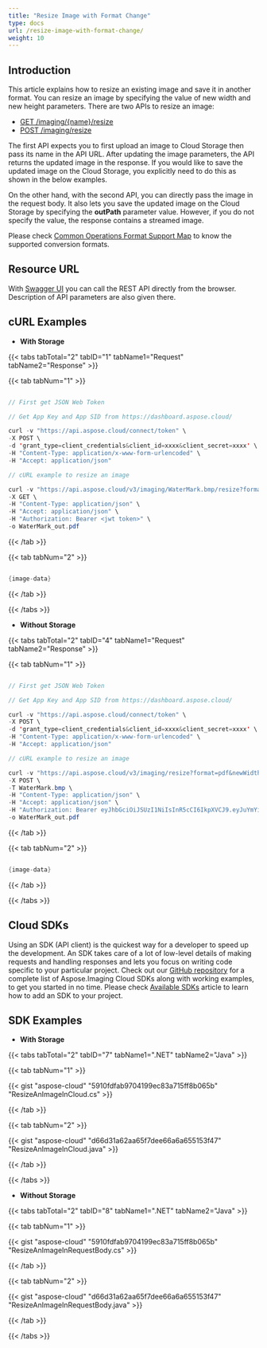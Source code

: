 ```yaml
---
title: "Resize Image with Format Change"
type: docs
url: /resize-image-with-format-change/
weight: 10
---
```


## **Introduction**
This article explains how to resize an existing image and save it in another format. You can resize an image by specifying the value of new width and new height parameters. There are two APIs to resize an image:

- [GET /imaging/{name}/resize](https://apireference.aspose.cloud/imaging/#/Resize/ResizeImage)
- [POST /imaging/resize](https://apireference.aspose.cloud/imaging/#/Resize/CreateResizedImage)

The first API expects you to first upload an image to Cloud Storage then pass its name in the API URL. After updating the image parameters, the API returns the updated image in the response. If you would like to save the updated image on the Cloud Storage, you explicitly need to do this as shown in the below examples.

On the other hand, with the second API, you can directly pass the image in the request body. It also lets you save the updated image on the Cloud Storage by specifying the **outPath** parameter value. However, if you do not specify the value, the response contains a streamed image.

Please check [Common Operations Format Support Map](/supported-file-formats/#supportedfileformats-resize) to know the supported conversion formats.
## **Resource URL**
With [Swagger UI](https://apireference.aspose.cloud/imaging/#/Resize) you can call the REST API directly from the browser. Description of API parameters are also given there.
## **cURL Examples**
- **With Storage**

{{< tabs tabTotal="2" tabID="1" tabName1="Request" tabName2="Response" >}}

{{< tab tabNum="1" >}}

```java

// First get JSON Web Token

// Get App Key and App SID from https://dashboard.aspose.cloud/

curl -v "https://api.aspose.cloud/connect/token" \
-X POST \
-d 'grant_type=client_credentials&client_id=xxxx&client_secret=xxxx' \
-H "Content-Type: application/x-www-form-urlencoded" \
-H "Accept: application/json"

// cURL example to resize an image

curl -v "https://api.aspose.cloud/v3/imaging/WaterMark.bmp/resize?format=pdf&newWidth=400&newHeight=400" \
-X GET \
-H "Content-Type: application/json" \
-H "Accept: application/json" \
-H "Authorization: Bearer <jwt token>" \
-o WaterMark_out.pdf

```

{{< /tab >}}

{{< tab tabNum="2" >}}

```java

{image-data}

```

{{< /tab >}}

{{< /tabs >}}

- **Without Storage**

{{< tabs tabTotal="2" tabID="4" tabName1="Request" tabName2="Response" >}}

{{< tab tabNum="1" >}}

```java

// First get JSON Web Token

// Get App Key and App SID from https://dashboard.aspose.cloud/

curl -v "https://api.aspose.cloud/connect/token" \
-X POST \
-d 'grant_type=client_credentials&client_id=xxxx&client_secret=xxxx' \
-H "Content-Type: application/x-www-form-urlencoded" \
-H "Accept: application/json"

// cURL example to resize an image

curl -v "https://api.aspose.cloud/v3/imaging/resize?format=pdf&newWidth=400&newHeight=400" \
-X POST \
-T WaterMark.bmp \
-H "Content-Type: application/json" \
-H "Accept: application/json" \
-H "Authorization: Bearer eyJhbGciOiJSUzI1NiIsInR5cCI6IkpXVCJ9.eyJuYmYiOjE1NTY3OTc0MzQsImV4cCI6MTU1Njg4MzgzNCwiaXNzIjoiaHR0cHM6Ly9hcGkuYXNwb3NlLmNsb3VkIiwiYXVkIjpbImh0dHBzOi8vYXBpLmFzcG9zZS5jbG91ZC9yZXNvdXJjZXMiLCJhcGkucGxhdGZvcm0iLCJhcGkucHJvZHVjdHMiXSwiY2xpZW50X2lkIjoiQjAxQTE1RTUtMUI4My00QjlBLThFQjMtMEYyQkZBNkFDNzY2Iiwic2NvcGUiOlsiYXBpLnBsYXRmb3JtIiwiYXBpLnByb2R1Y3RzIl19.Z2JrRPVvfRgbpER0tgz2216pSVLr_2OLFfUtniyIHGz3EXkDCE_Mo3EeY_vavhp5xU2q7H6UDaHILxl86ZZs_1gBEvRaEIbTrh65HjWafH61GReFgXyUYWIYjJK6C428KEU1as4yZNn98StB8X9lFGor4s6aGwhzbJQsowSKJb3eH_3nmcmfw1OgvJVLSUw8yf9VI_2Jfj6_qqzp-ICNvMGMnJAfZkcp0PP3KtzXytf-bQFnwFpvdSKBwbm03kaYbSwdMnPDKLG1OwWXx5bkIpaRL9SuvqDs8Bmy3gjylJdOUB7_OlB2dCVrSa-e46TBvOjxHJsPpe0S6MuI0POmow" \
-o WaterMark_out.pdf

```

{{< /tab >}}

{{< tab tabNum="2" >}}

```java

{image-data}

```

{{< /tab >}}

{{< /tabs >}}
## **Cloud SDKs**
Using an SDK (API client) is the quickest way for a developer to speed up the development. An SDK takes care of a lot of low-level details of making requests and handling responses and lets you focus on writing code specific to your particular project. Check out our [GitHub repository](https://github.com/aspose-imaging-cloud) for a complete list of Aspose.Imaging Cloud SDKs along with working examples, to get you started in no time. Please check [Available SDKs](/imaging/available-sdks/) article to learn how to add an SDK to your project.
## **SDK Examples**
- **With Storage**

{{< tabs tabTotal="2" tabID="7" tabName1=".NET" tabName2="Java" >}}

{{< tab tabNum="1" >}}

{{< gist "aspose-cloud" "5910fdfab9704199ec83a715ff8b065b" "ResizeAnImageInCloud.cs" >}}

{{< /tab >}}

{{< tab tabNum="2" >}}

{{< gist "aspose-cloud" "d66d31a62aa65f7dee66a6a655153f47" "ResizeAnImageInCloud.java" >}}

{{< /tab >}}

{{< /tabs >}}

- **Without Storage**

{{< tabs tabTotal="2" tabID="8" tabName1=".NET" tabName2="Java" >}}

{{< tab tabNum="1" >}}

{{< gist "aspose-cloud" "5910fdfab9704199ec83a715ff8b065b" "ResizeAnImageInRequestBody.cs" >}}

{{< /tab >}}

{{< tab tabNum="2" >}}



{{< gist "aspose-cloud" "d66d31a62aa65f7dee66a6a655153f47" "ResizeAnImageInRequestBody.java" >}}

{{< /tab >}}

{{< /tabs >}}
